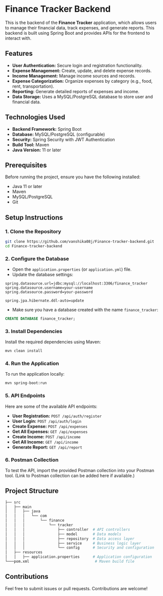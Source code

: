 
# Finance Tracker Backend

This is the backend of the **Finance Tracker** application, which allows users to manage their financial data, track expenses, and generate reports. This backend is built using Spring Boot and provides APIs for the frontend to interact with.

## Features

- **User Authentication:** Secure login and registration functionality.
- **Expense Management:** Create, update, and delete expense records.
- **Income Management:** Manage income sources and records.
- **Expense Categorization:** Organize expenses by category (e.g., food, rent, transportation).
- **Reporting:** Generate detailed reports of expenses and income.
- **Data Storage:** Uses a MySQL/PostgreSQL database to store user and financial data.

## Technologies Used

- **Backend Framework:** Spring Boot
- **Database:** MySQL/PostgreSQL (configurable)
- **Security:** Spring Security with JWT Authentication
- **Build Tool:** Maven
- **Java Version:** 11 or later

## Prerequisites

Before running the project, ensure you have the following installed:

- Java 11 or later
- Maven
- MySQL/PostgreSQL
- Git

## Setup Instructions

### 1. Clone the Repository

```bash
git clone https://github.com/vanshika08j/Finance-tracker-backend.git
cd Finance-tracker-backend
```

### 2. Configure the Database

- Open the `application.properties` (or `application.yml`) file.
- Update the database settings:

```properties
spring.datasource.url=jdbc:mysql://localhost:3306/finance_tracker
spring.datasource.username=your-username
spring.datasource.password=your-password

spring.jpa.hibernate.ddl-auto=update
```

- Make sure you have a database created with the name `finance_tracker`:

```sql
CREATE DATABASE finance_tracker;
```

### 3. Install Dependencies

Install the required dependencies using Maven:

```bash
mvn clean install
```

### 4. Run the Application

To run the application locally:

```bash
mvn spring-boot:run
```

### 5. API Endpoints

Here are some of the available API endpoints:

- **User Registration:** `POST /api/auth/register`
- **User Login:** `POST /api/auth/login`
- **Create Expense:** `POST /api/expenses`
- **Get All Expenses:** `GET /api/expenses`
- **Create Income:** `POST /api/income`
- **Get All Income:** `GET /api/income`
- **Generate Report:** `GET /api/report`

### 6. Postman Collection

To test the API, import the provided Postman collection into your Postman tool. (Link to Postman collection can be added here if available.)

## Project Structure

```bash
├── src
│   ├── main
│   │   ├── java
│   │   │   └── com
│   │   │       └── finance
│   │   │           └── tracker
│   │   │               ├── controller  # API controllers
│   │   │               ├── model       # Data models
│   │   │               ├── repository  # Data access layer
│   │   │               ├── service     # Business logic layer
│   │   │               └── config      # Security and configuration
│   ├── resources
│   │   ├── application.properties      # Application configuration
└───pom.xml                              # Maven build file
```

## Contributions

Feel free to submit issues or pull requests. Contributions are welcome!

